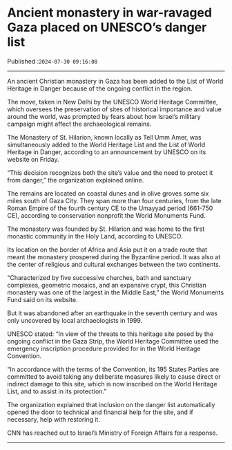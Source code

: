 # Ancient monastery in war-ravaged Gaza placed on UNESCO’s danger list

Published :`2024-07-30 09:16:08`

---

An ancient Christian monastery in Gaza has been added to the List of World Heritage in Danger because of the ongoing conflict in the region.

The move, taken in New Delhi by the UNESCO World Heritage Committee, which oversees the preservation of sites of historical importance and value around the world, was prompted by fears about how Israel’s military campaign might affect the archaeological remains.

The Monastery of St. Hilarion, known locally as Tell Umm Amer, was simultaneously added to the World Heritage List and the List of World Heritage in Danger, according to an announcement by UNESCO on its website on Friday.

“This decision recognizes both the site’s value and the need to protect it from danger,” the organization explained online.

The remains are located on coastal dunes and in olive groves some six miles south of Gaza City. They span more than four centuries, from the late Roman Empire of the fourth century CE to the Umayyad period (661-750 CE), according to conservation nonprofit the World Monuments Fund.

The monastery was founded by St. Hilarion and was home to the first monastic community in the Holy Land, according to UNESCO.

Its location on the border of Africa and Asia put it on a trade route that meant the monastery prospered during the Byzantine period. It was also at the center of religious and cultural exchanges between the two continents.

“Characterized by five successive churches, bath and sanctuary complexes, geometric mosaics, and an expansive crypt, this Christian monastery was one of the largest in the Middle East,” the World Monuments Fund said on its website.

But it was abandoned after an earthquake in the seventh century and was only uncovered by local archaeologists in 1999.

UNESCO stated: “In view of the threats to this heritage site posed by the ongoing conflict in the Gaza Strip, the World Heritage Committee used the emergency inscription procedure provided for in the World Heritage Convention.

“In accordance with the terms of the Convention, its 195 States Parties are committed to avoid taking any deliberate measures likely to cause direct or indirect damage to this site, which is now inscribed on the World Heritage List, and to assist in its protection.”

The organization explained that inclusion on the danger list automatically opened the door to technical and financial help for the site, and if necessary, help with restoring it.

CNN has reached out to Israel’s Ministry of Foreign Affairs for a response.

---

